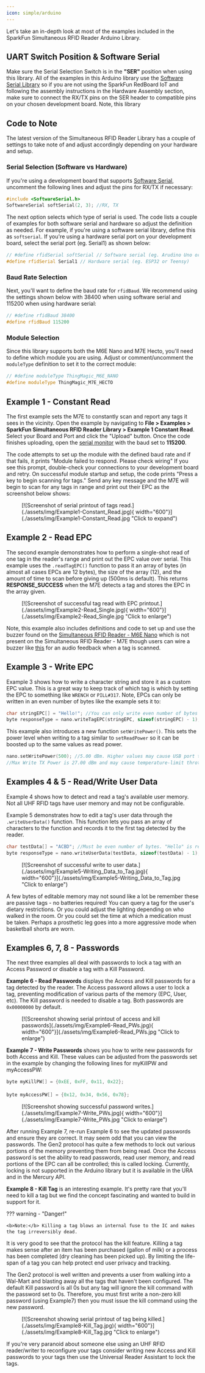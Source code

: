 ```yaml
---
icon: simple/arduino
---
```


Let's take an in-depth look at most of the examples included in the SparkFun Simultaneous RFID Reader Arduino Library.

## UART Switch Position & Software Serial

Make sure the Serial Selection Switch is in the <b>"SER"</b> position when using this library. All of the examples in this Arduino library use the [Software Serial Library](https://docs.arduino.cc/learn/built-in-libraries/software-serial/) so if you are not using the SparkFun RedBoard IoT and following the assembly instructions in the Hardware Assembly section, make sure to connect the RX/TX pins on the SER header to compatible pins on your chosen development board. Note, this library 

## Code to Note

The latest version of the Simultaneous RFID Reader Library has a couple of settings to take note of and adjust accordingly depending on your hardware and setup.

### Serial Selection (Software vs Hardware)

If you're using a development board that supports [Software Serial](https://docs.arduino.cc/learn/built-in-libraries/software-serial/), uncomment the following lines and adjust the pins for RX/TX if necessary:

``` c++
#include <SoftwareSerial.h>
SoftwareSerial softSerial(2, 3); //RX, TX
```

The next option selects which type of serial is used. The code lists a couple of examples for both software serial and hardware so adjust the definition as needed. For example, if you're using a software serial library, define this as `softserial`. If you're using a hardware serial port on your development board, select the serial port (eg. Serial1) as shown below: 

``` c++
// #define rfidSerial softSerial // Software serial (eg. Arudino Uno or SparkFun RedBoard)
#define rfidSerial Serial1 // Hardware serial (eg. ESP32 or Teensy)
```

### Baud Rate Selection

Next, you'll want to define the baud rate for `rfidBaud`. We recommend using the settings shown below with 38400 when using software serial and 115200 when using hardware serial:

``` c++
// #define rfidBaud 38400
#define rfidBaud 115200
```

### Module Selection

Since this library supports both the M6E Nano and M7E Hecto, you'll need to define which module you are using. Adjust or comment/uncomment the `moduleType` definition to set it to the correct module:

``` c++
// #define moduleType ThingMagic_M6E_NANO
#define moduleType ThingMagic_M7E_HECTO
```

## Example 1 - Constant Read

The first example sets the M7E to constantly scan and report any tags it sees in the vicinity. Open the example by navigating to **File > Examples > SparkFun Simultaneous RFID Reader Library > Example 1 Constant Read**. Select your Board and Port and click the "Upload" button. Once the code finishes uploading, open the [serial monitor](https://learn.sparkfun.com/tutorials/terminal-basics/arduino-serial-monitor-windows-mac-linux) with the baud set to **115200**. 

The code attempts to set up the module with the defined baud rate and if that fails, it prints "Module failed to respond. Please check wiring" If you see this prompt, double-check your connections to your development board and retry. On successful module startup and setup, the code prints "Press a key to begin scanning for tags." Send any key message and the M7E will begin to scan for any tags in range and print out their EPC as the screenshot below shows:

<figure markdown>
[![Screenshot of serial printout of tags read.](./assets/img/Example1-Constant_Read.jpg){ width="600"}](./assets/img/Example1-Constant_Read.jpg "Click to expand")
</figure>

## Example 2 - Read EPC

The second example demonstrates how to perform a single-shot read of one tag in the reader's range and print out the EPC value over serial. This example uses the `.readTagEPC()` function to pass it an array of bytes (in almost all cases EPCs are 12 bytes), the size of the array (12), and the amount of time to scan before giving up (500ms is default). This returns **RESPONSE_SUCCESS** when the M7E detects a tag and stores the EPC in the array given.

<figure markdown>
[![Screenshot of successful tag read with EPC printout.](./assets/img/Example2-Read_Single.jpg){ width="600"}](./assets/img/Example2-Read_Single.jpg "Click to enlarge")
</figure>

Note, this example also includes definitions and code to set up and use the buzzer found on the [Simultaneous RFID Reader - M6E Nano](https://www.sparkfun.com/products/14066) which is not present on the Simultaneous RFID Reader - M7E though users can wire a buzzer like [this](https://www.sparkfun.com/products/12567) for an audio feedback when a tag is scanned.

## Example 3 - Write EPC

Example 3 shows how to write a character string and store it as a custom EPC value. This is a great way to keep track of which tag is which by setting the EPC to something like `WRENCH` or `PILL#317`. Note, EPCs can only be written in an even number of bytes like the example sets it to:

``` c++
char stringEPC[] = "Hello!"; //You can only write even number of bytes
byte responseType = nano.writeTagEPC(stringEPC, sizeof(stringEPC) - 1); //The -1 shaves off the \0 found at the end of string
```
This example also introduces a new function `setWritePower()`. This sets the power level when writing to a tag similar to `setReadPower` so it can be boosted up to the same values as read power.

``` c++
nano.setWritePower(500); //5.00 dBm. Higher values may cause USB port to brown out
//Max Write TX Power is 27.00 dBm and may cause temperature-limit throttling
```

## Examples 4 & 5 - Read/Write User Data

Example 4 shows how to detect and read a tag's available user memory. Not all UHF RFID tags have user memory and may not be configurable.

Example 5 demonstrates how to edit a tag's user data through the `.writeUserData()` function. This function lets you pass an array of characters to the function and records it to the first tag detected by the reader. 

``` c++
char testData[] = "ACBD"; //Must be even number of bytes. "Hello" is recorded as "Hell".
byte responseType = nano.writeUserData(testData, sizeof(testData) - 1); //The -1 shaves off the \0 found at the end of string
```

<figure markdown>
[![Screenshot of successful write to user data.](./assets/img/Example5-Writing_Data_to_Tag.jpg){ width="600"}](./assets/img/Example5-Writing_Data_to_Tag.jpg "Click to enlarge")
</figure>

A few bytes of editable memory may not sound like a lot be remember these are passive tags - no batteries required! You can query a tag for the user's dietary restrictions. Or you could adjust the lighting depending on who walked in the room. Or you could set the time at which a medication must be taken. Perhaps a prosthetic leg goes into a more aggressive mode when basketball shorts are worn. 

## Examples 6, 7, 8 - Passwords

The next three examples all deal with passwords to lock a tag with an Access Password or disable a tag with a Kill Password. 

**Example 6 - Read Passwords** displays the Access and Kill passwords for a tag detected by the reader. The Access password allows a user to lock a tag, preventing modification of various parts of the memory (EPC, User, etc). The Kill password is needed to disable a tag. Both passwords are `0x00000000` by default. 

<figure markdown>
[![Screenshot showing serial printout of access and kill passwords](./assets/img/Example6-Read_PWs.jpg){ width="600"}](./assets/img/Example6-Read_PWs.jpg "Click to enlarge")
</figure>

**Example 7 - Write Passwords** shows you how to write new passwords for both Access and Kill. These values can be adjusted from the passwords set in the example by changing the following lines for myKillPW and myAccessPW:

``` c++
byte myKillPW[] = {0xEE, 0xFF, 0x11, 0x22};

byte myAccessPW[] = {0x12, 0x34, 0x56, 0x78};
```

<figure markdown>
[![Screenshot showing successful password writes.](./assets/img/Example7-Write_PWs.jpg){ width="600"}](./assets/img/Example7-Write_PWs.jpg "Click to enlarge")
</figure>

After running Example 7, re-run Example 6 to see the updated passwords and ensure they are correct. It may seem odd that you can view the passwords. The Gen2 protocol has quite a few methods to lock out various portions of the memory preventing them from being read. Once the Access password is set the ability to read passwords, read user memory, and read portions of the EPC can all be controlled; this is called locking. Currently, locking is not supported in the Arduino library but it is available in the URA and in the Mercury API.

**Example 8 - Kill Tag** is an interesting example. It's pretty rare that you'll need to kill a tag but we find the concept fascinating and wanted to build in support for it.

??? warning - "Danger!"

    <b>Note:</b> Killing a tag blows an internal fuse to the IC and makes the tag irreversibly dead.

It is very good to see that the protocol has the kill feature. Killing a tag makes sense after an item has been purchased (gallon of milk) or a process has been completed (dry cleaning has been picked up). By limiting the life-span of a tag you can help protect end user privacy and tracking.

The Gen2 protocol is well written and prevents a user from walking into a Wal-Mart and blasting away all the tags that haven't been configured. The default Kill password is all 0s but any tag will ignore the kill command with the password set to 0s. Therefore, you must first write a non-zero kill password (using Example7) then you must issue the kill command using the new password.

<figure markdown>
[![Screenshot showing serial printout of tag being killed.](./assets/img/Example8-Kill_Tag.jpg){ width="600"}](./assets/img/Example8-Kill_Tag.jpg "Click to enlarge")
</figure>

If you're very paranoid about someone else using an UHF RFID reader/writer to reconfigure your tags consider writing new Access and Kill passwords to your tags then use the Universal Reader Assistant to lock the tags.
